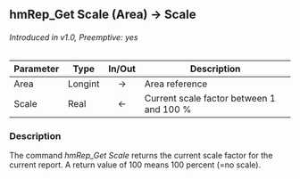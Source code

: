 ## hmRep_Get Scale (Area) → Scale
###### Introduced in v1.0, Preemptive: yes

|Parameter|Type|In/Out|Description
|---|---|:---:|---
|Area|Longint|→|Area reference
|Scale|Real|←|Current scale factor between 1 and 100 %

### Description
The command *hmRep_Get Scale* returns the current scale factor for the current report. A return value of 100 means 100 percent (=no scale).
